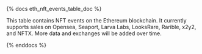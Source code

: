 {% docs eth_nft_events_table_doc %}

This table contains NFT events on the Ethereum blockchain. It currently supports sales on Opensea, Seaport, Larva Labs, LooksRare, Rarible, x2y2, and NFTX. More data and exchanges will be added over time. 

{% enddocs %}